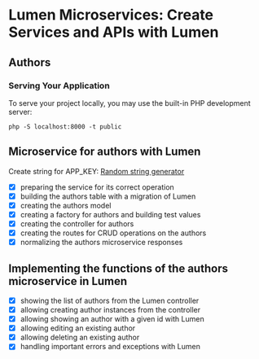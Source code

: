# Lumen Microservices: Create Services and APIs with Lumen

## Authors

### Serving Your Application
To serve your project locally, you may use the built-in PHP development server:

```shell
php -S localhost:8000 -t public
```

## Microservice for authors with Lumen

Create string for APP_KEY:
[Random string generator](http://www.unit-conversion.info/texttools/random-string-generator/)

- [x] preparing the service for its correct operation
- [x] building the authors table with a migration of Lumen
- [x] creating the authors model
- [x] creating a factory for authors and building test values
- [x] creating the controller for authors
- [x] creating the routes for CRUD operations on the authors
- [x] normalizing the authors microservice responses

## Implementing the functions of the authors microservice in Lumen

- [x] showing the list of authors from the Lumen controller
- [x] allowing creating author instances from the controller
- [x] allowing showing an author with a given id with Lumen
- [x] allowing editing an existing author
- [x] allowing deleting an existing author
- [x] handling important errors and exceptions with Lumen
